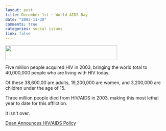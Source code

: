 ```yaml
--- 
layout: post
title: December 1st ~ World AIDS Day
date: "2003-11-30"
comments: true
categories: social issues
link: false
---
```

<a href="http://linkandthink.org/"><img src="http://zanshin.net/images/aidsdaylinkandthink.gif" width="350" height="46" /></a>

Five million people acquired HIV in 2003, bringing the world total to 40,000,000 people who are living with HIV today.

Of these 38,600,00 are adults, 19,200,000 are women, and 3,200,000 are children under the age of 15.

Three million people died from HIV/AIDS in 2003, making this most lethal year to date for this affliction.

It isn't over.

<a href="http://blog.deanforamerica.com/archives/002463.html" title="Dean Announces HIV/AIDS Policy">Dean Announces HIV/AIDS Policy</a>
